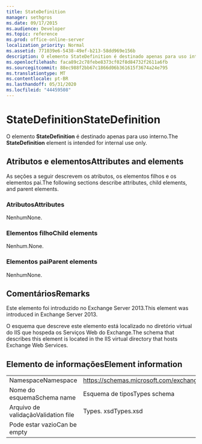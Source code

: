 ```yaml
---
title: StateDefinition
manager: sethgros
ms.date: 09/17/2015
ms.audience: Developer
ms.topic: reference
ms.prod: office-online-server
localization_priority: Normal
ms.assetid: 771039e6-5438-49ef-b213-58dd969e156b
description: O elemento StateDefinition é destinado apenas para uso interno.
ms.openlocfilehash: faca89c2c78febe8373cf02f8d84732f2611a6fb
ms.sourcegitcommit: 88ec988f2bb67c1866d06b361615f3674a24e795
ms.translationtype: MT
ms.contentlocale: pt-BR
ms.lasthandoff: 05/31/2020
ms.locfileid: "44459508"
---
```

# <a name="statedefinition"></a><span data-ttu-id="bdaec-103">StateDefinition</span><span class="sxs-lookup"><span data-stu-id="bdaec-103">StateDefinition</span></span>

<span data-ttu-id="bdaec-104">O elemento **StateDefinition** é destinado apenas para uso interno.</span><span class="sxs-lookup"><span data-stu-id="bdaec-104">The **StateDefinition** element is intended for internal use only.</span></span> 

## <a name="attributes-and-elements"></a><span data-ttu-id="bdaec-105">Atributos e elementos</span><span class="sxs-lookup"><span data-stu-id="bdaec-105">Attributes and elements</span></span>

<span data-ttu-id="bdaec-106">As seções a seguir descrevem os atributos, os elementos filhos e os elementos pai.</span><span class="sxs-lookup"><span data-stu-id="bdaec-106">The following sections describe attributes, child elements, and parent elements.</span></span>
  
### <a name="attributes"></a><span data-ttu-id="bdaec-107">Atributos</span><span class="sxs-lookup"><span data-stu-id="bdaec-107">Attributes</span></span>

<span data-ttu-id="bdaec-108">Nenhum</span><span class="sxs-lookup"><span data-stu-id="bdaec-108">None.</span></span>
  
### <a name="child-elements"></a><span data-ttu-id="bdaec-109">Elementos filho</span><span class="sxs-lookup"><span data-stu-id="bdaec-109">Child elements</span></span>

<span data-ttu-id="bdaec-110">Nenhum.</span><span class="sxs-lookup"><span data-stu-id="bdaec-110">None.</span></span>
  
### <a name="parent-elements"></a><span data-ttu-id="bdaec-111">Elementos pai</span><span class="sxs-lookup"><span data-stu-id="bdaec-111">Parent elements</span></span>

<span data-ttu-id="bdaec-112">Nenhum</span><span class="sxs-lookup"><span data-stu-id="bdaec-112">None.</span></span>
  
## <a name="remarks"></a><span data-ttu-id="bdaec-113">Comentários</span><span class="sxs-lookup"><span data-stu-id="bdaec-113">Remarks</span></span>

<span data-ttu-id="bdaec-114">Este elemento foi introduzido no Exchange Server 2013.</span><span class="sxs-lookup"><span data-stu-id="bdaec-114">This element was introduced in Exchange Server 2013.</span></span>
  
<span data-ttu-id="bdaec-115">O esquema que descreve este elemento está localizado no diretório virtual do IIS que hospeda os Serviços Web do Exchange.</span><span class="sxs-lookup"><span data-stu-id="bdaec-115">The schema that describes this element is located in the IIS virtual directory that hosts Exchange Web Services.</span></span>
  
## <a name="element-information"></a><span data-ttu-id="bdaec-116">Elemento de informações</span><span class="sxs-lookup"><span data-stu-id="bdaec-116">Element information</span></span>

|||
|:-----|:-----|
|<span data-ttu-id="bdaec-117">Namespace</span><span class="sxs-lookup"><span data-stu-id="bdaec-117">Namespace</span></span>  <br/> |https://schemas.microsoft.com/exchange/services/2006/types  <br/> |
|<span data-ttu-id="bdaec-118">Nome do esquema</span><span class="sxs-lookup"><span data-stu-id="bdaec-118">Schema name</span></span>  <br/> |<span data-ttu-id="bdaec-119">Esquema de tipos</span><span class="sxs-lookup"><span data-stu-id="bdaec-119">Types schema</span></span>  <br/> |
|<span data-ttu-id="bdaec-120">Arquivo de validação</span><span class="sxs-lookup"><span data-stu-id="bdaec-120">Validation file</span></span>  <br/> |<span data-ttu-id="bdaec-121">Types. xsd</span><span class="sxs-lookup"><span data-stu-id="bdaec-121">Types.xsd</span></span>  <br/> |
|<span data-ttu-id="bdaec-122">Pode estar vazio</span><span class="sxs-lookup"><span data-stu-id="bdaec-122">Can be empty</span></span>  <br/> ||
   

